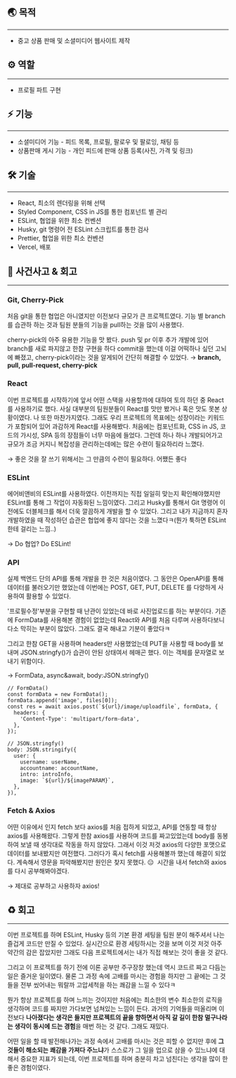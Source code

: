## **🌏 목적**

---

- 중고 상품 판매 및 소셜미디어 웹사이트 제작

## **⚙️ 역할**

---

- 프로필 파트 구현

## **⚡️ 기능**

---

- 소셜미디어 기능 - 피드 목록, 프로필, 팔로우 및 팔로잉, 채팅 등
- 상품판매 게시 기능 - 개인 피드에 판매 상품 등록(사진, 가격 및 링크)

## **🛠 기술**

---

- React, 최소의 렌더링을 위해 선택
- Styled Component, CSS in JS를 통한 컴포넌트 별 관리
- ESLint, 협업을 위한 최소 컨벤션
- Husky, git 명령어 전 ESLint 스크립트를 통한 검사
- Prettier, 협업을 위한 최소 컨벤션
- Vercel, 배포

## **🐛 사건사고 & 회고**

---

### **Git, Cherry-Pick**

처음 git을 통한 협업은 아니였지만 이전보다 규모가 큰 프로젝트였다. 기능 별 branch를 습관하 하는 것과 팀원 분들의 기능을 pull하는 것을 많이 사용했다.

cherry-pick의 아주 유용한 기능을 맛 봤다. push 및 pr 이후 추가 개발에 있어 branch를 새로 파지않고 한참 구현을 하다 commit을 했는데 이걸 어떡하나 싶던 고뇌에 빠졌고, cherry-pick이라는 것을 알게되어 간단히 해결할 수 있었다. → **branch, pull, pull-request, cherry-pick**

### **React**

이번 프로젝트를 시작하기에 앞서 어떤 스택을 사용할까에 대하여 토의 하던 중 React를 사용하기로 했다. 사실 대부분의 팀원분들이 React를 맛만 봤거나 혹은 맛도 못본 상황이였다. 나 또한 마찬가지였다. 그래도 우리 프로젝트의 목표에는 성장이라는 키워드가 포함되어 있어 과감하게 React를 사용해봤다. 처음에는 컴포넌트화, CSS in JS, 코드의 가시성, SPA 등의 장점들이 너무 마음에 들었다. 그런데 하나 하나 개발되어가고 규모가 조금 커지니 복잡성을 관리하는데에는 많은 수련이 필요하리라 느꼈다.

→ 좋은 것을 잘 쓰기 위해서는 그 만큼의 수련이 필요하다. 어쨌든 좋다

### **ESLint**

에어비앤비의 ESLint를 사용하였다. 이전까지는 직접 일일히 맞는지 확인해야했지만 ESLint를 통해 그 작업이 자동화된 느낌이였다. 그리고 Husky를 통해서 Git 명령어 이전에도 더블체크를 해서 더욱 깔끔하게 개발을 할 수 있었다. 그리고 내가 지금까지 혼자 개발하였을 때 작성하던 습관은 협업에 좋지 않다는 것을 느꼈다ㅋ(뭔가 툭하면 ESLint한테 걸리는 느낌..)

→ Do 협업? Do ESLint!

### **API**

실제 백엔드 단의 API를 통해 개발을 한 것은 처음이였다. 그 동안은 OpenAPI를 통해 데이터를 불러오기만 했었는데 이번에는 POST, GET, PUT, DELETE 를 다양하게 사용하여 활용할 수 있었다.

'프로필수정'부분을 구현할 때 난관이 있었는데 바로 사진업로드를 하는 부분이다. 기존에 FormData를 사용해본 경험이 없었는데 React와 API를 처음 다루며 사용하다보니 다소 막히는 부분이 많았다. 그래도 결국 해내고 기분이 좋았다ㅋ

그리고 한참 GET을 사용하며 headers만 사용했었는데 PUT을 사용할 때 body를 보내며 JSON.stringfy()가 습관이 안된 상태여서 헤매곤 했다. 이는 객체를 문자열로 보내기 위함이다.

→ FormData, async&await, body:JSON.stringfy()

```
// FormData()
const formData = new FormData();
formData.append('image', files[0]);
const res = await axios.post(`${url}/image/uploadfile`, formData, {
  headers: {
    'Content-Type': 'multipart/form-data',
  },
});

// JSON.stringfy()
body: JSON.stringify({
  user: {
    username: userName,
    accountname: accountName,
    intro: introInfo,
    image: `${url}/${imagePARAM}`,
  },
}),
```

### **Fetch & Axios**

어떤 이유에서 인지 fetch 보다 axios를 처음 접하게 되었고, API를 연동할 때 항상 axios를 사용해왔다. 그렇게 한참 axios를 사용하며 코드를 짜고있었는데 body를 동봉하여 보낼 때 생각대로 작동을 하지 않았다. 그래서 이것 저것 axios의 다양한 포맷으로 데이터를 보내봤지만 여전했다. 그러다가 혹시 fetch를 사용해볼까 했는데 해결이 되었다. 계속해서 영문을 파악해봤지만 원인은 찾지 못했다. 😑  시간을 내서 fetch와 axios를 다시 공부해봐야겠다.

→ 제대로 공부하고 사용하자 axios!

## **♻️ 회고**

---

이번 프로젝트를 하며 ESLint, Husky 등의 기본 환경 세팅을 팀원 분이 해주셔서 나는 즐겁게 코드만 만질 수 있었다. 실시간으로 환경 세팅하시는 것을 보며 이것 저것 아주 약간의 감은 잡았지만 그래도 다음 프로젝트에서는 내가 직접 해보는 것이 좋을 것 같다.

그리고 이 프로젝트를 하기 전에 이론 공부만 주구장창 했는데 역시 코드르 짜고 다듬는 일은 즐거운 일이였다. 물론 그 과정 속에 고배를 마시는 경험을 하지만 그 끝에는 그 것들을 전부 씼어내는 뭐랄까 고압세척을 하는 쾌감을 느낄 수 있다ㅋ

뭔가 항상 프로젝트를 하며 느끼는 것이지만 처음에는 최소한의 변수 최소한의 로직을 생각하며 코드를 짜지만 가다보면 넘쳐있는 느낌이 든다. 과거의 기억들을 떠올리며 이전보다 **나아졌다는 생각은 들지만 프로젝트의 끝을 향하면서 아직 갈 길이 한참 멀구나라는 생각이 동시에 드는 경험**을 매번 하는 것 같다. 그래도 재밌다.

어떤 일을 할 때 발전해나가는 과정 속에서 고배를 마시는 것은 피할 수 없지만 후에 **그 것들이 해소되는 쾌감을 가져다 주느냐**가 스스로가 그 일을 업으로 삼을 수 있느냐에 대해서 중요한 지표가 되는데, 이번 프로젝트를 하며 충분히 차고 넘친다는 생각을 많이 한 좋은 경험이였다.
